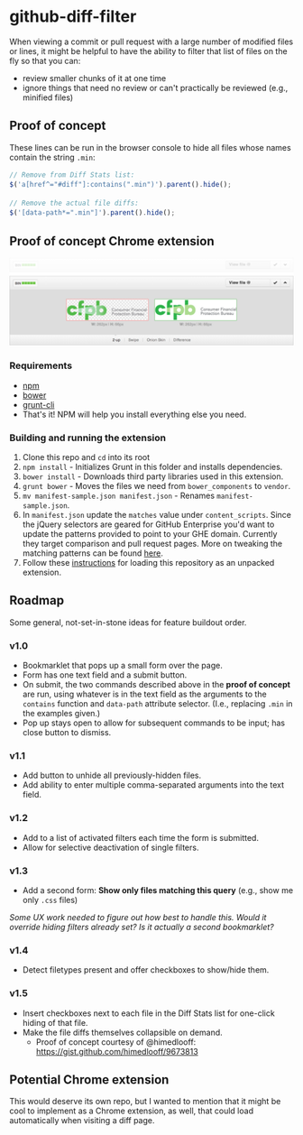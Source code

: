 github-diff-filter
==================

When viewing a commit or pull request with a large number of modified files or lines,
it might be helpful to have the ability to filter that list of files on the fly so that you can:
- review smaller chunks of it at one time
- ignore things that need no review or can't practically be reviewed (e.g., minified files)


## Proof of concept

These lines can be run in the browser console to hide all files whose names contain the string `.min`:

```js
// Remove from Diff Stats list:
$('a[href^="#diff"]:contains(".min")').parent().hide();

// Remove the actual file diffs:
$('[data-path*=".min"]').parent().hide();
```


## Proof of concept Chrome extension

![Chrome Extension Screenshot](chrome-extension-screenshot.png)

### Requirements

- [npm](https://npmjs.org/)
- [bower](http://bower.io/#installing-bower)
- [grunt-cli](http://gruntjs.com/getting-started)
- That's it! NPM will help you install everything else you need.

### Building and running the extension

1. Clone this repo and `cd` into its root
2. `npm install` - Initializes Grunt in this folder and installs dependencies.
3. `bower install` - Downloads third party libraries used in this extension.
4. `grunt bower` - Moves the files we need from `bower_components` to `vendor`.
5. `mv manifest-sample.json manifest.json` - Renames `manifest-sample.json`.
6. In `manifest.json` update the `matches` value under `content_scripts`.
Since the jQuery selectors are geared for GitHub Enterprise you'd want to update
the patterns provided to point to your GHE domain.
Currently they target comparison and pull request pages.
More on tweaking the matching patterns can be found
[here](http://developer.chrome.com/extensions/content_scripts#match-patterns-globs).
7. Follow these [instructions](http://developer.chrome.com/extensions/getstarted#unpacked)
for loading this repository as an unpacked extension.


## Roadmap

Some general, not-set-in-stone ideas for feature buildout order.

### v1.0

- Bookmarklet that pops up a small form over the page.
- Form has one text field and a submit button.
- On submit, the two commands described above in the **proof of concept** are run,
  using whatever is in the text field as the arguments to the
  `contains` function and `data-path` attribute selector.
  (I.e., replacing `.min` in the examples given.)
- Pop up stays open to allow for subsequent commands to be input; has close button to dismiss.

### v1.1

- Add button to unhide all previously-hidden files.
- Add ability to enter multiple comma-separated arguments into the text field.

### v1.2

- Add to a list of activated filters each time the form is submitted.
- Allow for selective deactivation of single filters.

### v1.3

- Add a second form: **Show only files matching this query**
  (e.g., show me only `.css` files)

_Some UX work needed to figure out how best to handle this.
Would it override hiding filters already set?
Is it actually a second bookmarklet?_

### v1.4

- Detect filetypes present and offer checkboxes to show/hide them.

### v1.5

- Insert checkboxes next to each file in the Diff Stats list for one-click hiding of that file.
- Make the file diffs themselves collapsible on demand.
  - Proof of concept courtesy of @himedlooff: <https://gist.github.com/himedlooff/9673813>


## Potential Chrome extension

This would deserve its own repo, but I wanted to mention that it might be cool to implement
as a Chrome extension, as well, that could load automatically when visiting a diff page.
